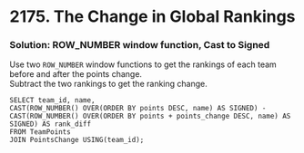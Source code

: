 # 2175. The Change in Global Rankings

### Solution: ROW_NUMBER window function, Cast to Signed
Use two `ROW_NUMBER` window functions to get the rankings of each team before and after the points change.  
Subtract the two rankings to get the ranking change.    

```
SELECT team_id, name, 
CAST(ROW_NUMBER() OVER(ORDER BY points DESC, name) AS SIGNED) - CAST(ROW_NUMBER() OVER(ORDER BY points + points_change DESC, name) AS SIGNED) AS rank_diff
FROM TeamPoints
JOIN PointsChange USING(team_id);
```